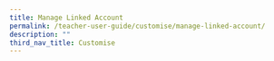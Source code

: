 ```yaml
---
title: Manage Linked Account
permalink: /teacher-user-guide/customise/manage-linked-account/
description: ""
third_nav_title: Customise
---
```

